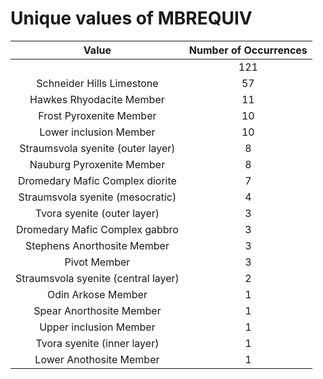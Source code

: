 
Unique values of MBREQUIV
=========================

|Value|Number of Occurrences|
| :---: | :---: |
| |121|
|Schneider Hills Limestone|57|
|Hawkes Rhyodacite Member|11|
|Frost Pyroxenite Member|10|
|Lower inclusion Member|10|
|Straumsvola syenite (outer layer)|8|
|Nauburg Pyroxenite Member|8|
|Dromedary Mafic Complex diorite|7|
|Straumsvola syenite (mesocratic)|4|
|Tvora syenite (outer layer)|3|
|Dromedary Mafic Complex gabbro|3|
|Stephens Anorthosite Member|3|
|Pivot Member|3|
|Straumsvola syenite (central layer)|2|
|Odin Arkose Member|1|
|Spear Anorthosite Member|1|
|Upper inclusion Member|1|
|Tvora syenite (inner layer)|1|
|Lower Anothosite Member|1|
